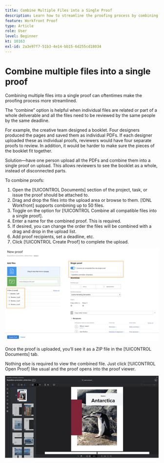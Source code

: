 ```yaml
---
title: Combine Multiple Files into a Single Proof
description: Learn how to streamline the proofing process by combining multiple files into a single proof in [!DNL Adobe Workfront].
feature: Workfront Proof
type: Article
role: User
level: Beginner
kt: 10163
exl-id: 2a3e97f7-51b3-4e14-bb15-6d255cd18034
---
```

# Combine multiple files into a single proof

Combining multiple files into a single proof can oftentimes make the proofing process more streamlined.

The “combine” option is helpful when individual files are related or part of a whole deliverable and all the files need to be reviewed by the same people by the same deadline.

For example, the creative team designed a booklet. Four designers produced the pages and saved them as individual PDFs. If each designer uploaded these as individual proofs, reviewers would have four separate proofs to review. In addition, it would be harder to make sure the pieces of the booklet fit together.

Solution—have one person upload all the PDFs and combine them into a single proof on upload. This allows reviewers to see the booklet as a whole, instead of disconnected parts.

To combine proofs:

1. Open the [!UICONTROL Documents] section of the project, task, or issue the proof should be attached to.
2. Drag and drop the files into the upload area or browse to them. [!DNL Workfront] supports combining up to 50 files.
3. Toggle on the option for [!UICONTROL Combine all compatible files into a single proof].
4. Enter a name for the combined proof. This is required.
5. If desired, you can change the order the files will be combined with a drag and drop in the upload list.
6. Add proof recipients, set a deadline, etc.
7. Click [!UICONTROL Create Proof] to complete the upload.

![An image of the [!UICONTROL New proof] window with the uploaded files list and [!UICONTROL Single proof] sections highlighted.](assets/combine-proofs.png)

Once the proof is uploaded, you’ll see it as a ZIP file in the [!UICONTROL Documents] tab.

Nothing else is required to view the combined file. Just click [!UICONTROL Open Proof] like usual and the proof opens into the proof viewer.

![An image of the proof viewer with a multi-page proof visible.](assets/combine-proofs-2.png)

<!--
##Learn more
* Create a multi-page proof
-->
